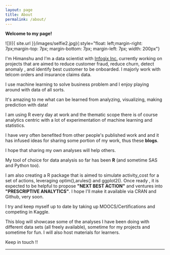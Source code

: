 ```yaml
---
layout: page
title: About
permalink: /about/
---
```


**Welcome to my page!**

![]({{ site.url }}/images/selfie2.jpg){:style="float: left;margin-right: 7px;margin-top: 7px; margin-bottom: 7px; margin-left: 7px; width: 200px"}

I'm Himanshu and I'm a data scientist with [Infogix Inc.](http://infogix.com) currently working on projects that are aimed to  reduce customer fraud, reduce churn, detect anomaly , and identify best customer to be onboarded. I majorly work with telcom orders and insurance claims data.

I use machine learning to solve business problem and I enjoy playing around with data of all sorts. 

It's amazing to me what can be learned from analyzing, visualizing, making prediction with data!

I am using R every day at work and the thematic scope there is of course analytics centric with a lot of experimentation of machine learning and statistics. 

I have very often benefited from other people's published work and and it has infused ideas for sharing some portion of my  work, thus these **blogs**. 

I hope that sharing my own analyses will help others. 

My tool of choice for data analysis so far has been **R** (and sometime SAS and Python too).

I am also creating a R package that is aimed to simulate activity_cost for a set of actions, leveraging optim(),arules() and ggplot2(). Once ready , it is expected to be helpful to propose **"NEXT BEST ACTION"**  and ventures into **"PRESCRIPTIVE ANALYTICS"**. I hope I'll make it available via CRAN and Github, very soon.

I try and keep myself up to date by taking up MOOCS/Certifications and competing in Kaggle.

This blog will showcase some of the analyses I have been doing with different data sets (all freely available), sometime for my projects and sometime for fun. I will also host materials for learners.

Keep in touch !!

---
